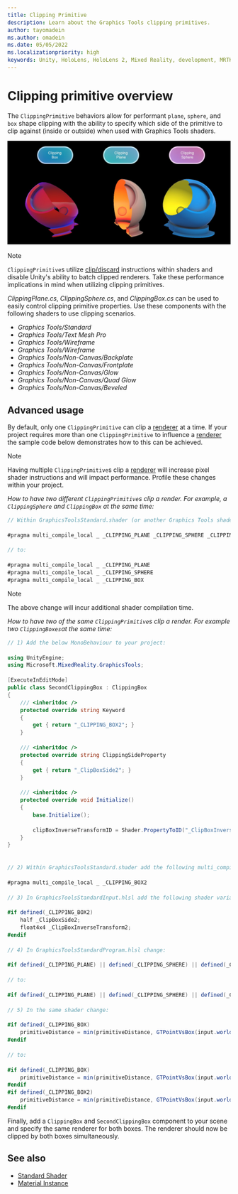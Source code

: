 ```yaml
---
title: Clipping Primitive
description: Learn about the Graphics Tools clipping primitives.
author: tayomadein
ms.author: omadein
ms.date: 05/05/2022
ms.localizationpriority: high
keywords: Unity, HoloLens, HoloLens 2, Mixed Reality, development, MRTK, Graphics Tools, MRGT, MR Graphics Tools, Standard Shader,Clipping Primitive, Material Instance
---
```


# Clipping primitive overview

The `ClippingPrimitive` behaviors allow for performant `plane`, `sphere`, and `box` shape clipping with the ability to specify which side of the primitive to clip against (inside or outside) when used with Graphics Tools shaders.

![Clipping primitive example](images/ClippingPrimitive/ClippingPrimitive.jpg)

> [!NOTE]
> `ClippingPrimitive`s utilize [clip/discard](https://developer.download.nvidia.com/cg/clip.html) instructions within shaders and disable Unity's ability to batch clipped renderers. Take these performance implications in mind when utilizing clipping primitives.

*ClippingPlane.cs*, *ClippingSphere.cs*, and *ClippingBox.cs* can be used to easily control clipping primitive properties. Use these components with the following shaders to use clipping scenarios.

- *Graphics Tools/Standard*
- *Graphics Tools/Text Mesh Pro*
- *Graphics Tools/Wireframe*
- *Graphics Tools/Wireframe*
- *Graphics Tools/Non-Canvas/Backplate*
- *Graphics Tools/Non-Canvas/Frontplate*
- *Graphics Tools/Non-Canvas/Glow*
- *Graphics Tools/Non-Canvas/Quad Glow*
- *Graphics Tools/Non-Canvas/Beveled*

## Advanced usage

By default, only one `ClippingPrimitive` can clip a [renderer](https://docs.unity3d.com/ScriptReference/Renderer.html) at a time. If your project requires more than one `ClippingPrimitive` to influence a [renderer](https://docs.unity3d.com/ScriptReference/Renderer.html) the sample code below demonstrates how to this can be achieved.

> [!NOTE]
> Having multiple `ClippingPrimitive`s clip a [renderer](https://docs.unity3d.com/ScriptReference/Renderer.html) will increase pixel shader instructions and will impact performance. Profile these changes within your project.

*How to have two different `ClippingPrimitive`s clip a render. For example, a `ClippingSphere` and `ClippingBox` at the same time:*

```C#
// Within GraphicsToolsStandard.shader (or another Graphics Tools shader that supports clipping primitives) change:

#pragma multi_compile_local _ _CLIPPING_PLANE _CLIPPING_SPHERE _CLIPPING_BOX

// to:

#pragma multi_compile_local _ _CLIPPING_PLANE
#pragma multi_compile_local _ _CLIPPING_SPHERE
#pragma multi_compile_local _ _CLIPPING_BOX
```

> [!NOTE]
> The above change will incur additional shader compilation time.

*How to have two of the same `ClippingPrimitive`s clip a render. For example two `ClippingBoxes`at the same time:*

```C#
// 1) Add the below MonoBehaviour to your project:

using UnityEngine;
using Microsoft.MixedReality.GraphicsTools;

[ExecuteInEditMode]
public class SecondClippingBox : ClippingBox
{
    /// <inheritdoc />
    protected override string Keyword
    {
        get { return "_CLIPPING_BOX2"; }
    }

    /// <inheritdoc />
    protected override string ClippingSideProperty
    {
        get { return "_ClipBoxSide2"; }
    }

    /// <inheritdoc />
    protected override void Initialize()
    {
        base.Initialize();

        clipBoxInverseTransformID = Shader.PropertyToID("_ClipBoxInverseTransform2");
    }
}


// 2) Within GraphicsToolsStandard.shader add the following multi_compile pragma:

#pragma multi_compile_local _ _CLIPPING_BOX2

// 3) In GraphicsToolsStandardInput.hlsl add the following shader variables:

#if defined(_CLIPPING_BOX2)
    half _ClipBoxSide2;
    float4x4 _ClipBoxInverseTransform2;
#endif

// 4) In GraphicsToolsStandardProgram.hlsl change:

#if defined(_CLIPPING_PLANE) || defined(_CLIPPING_SPHERE) || defined(_CLIPPING_BOX)

// to:

#if defined(_CLIPPING_PLANE) || defined(_CLIPPING_SPHERE) || defined(_CLIPPING_BOX) || defined(_CLIPPING_BOX2)

// 5) In the same shader change:

#if defined(_CLIPPING_BOX)
    primitiveDistance = min(primitiveDistance, GTPointVsBox(input.worldPosition.xyz, _ClipBoxInverseTransform) * _ClipBoxSide);
#endif

// to:

#if defined(_CLIPPING_BOX)
    primitiveDistance = min(primitiveDistance, GTPointVsBox(input.worldPosition.xyz, _ClipBoxInverseTransform) * _ClipBoxSide);
#endif
#if defined(_CLIPPING_BOX2)
    primitiveDistance = min(primitiveDistance, GTPointVsBox(input.worldPosition.xyz, _ClipBoxInverseTransform2) * _ClipBoxSide2);
#endif
```

Finally, add a `ClippingBox` and `SecondClippingBox` component to your scene and specify the same renderer for both boxes. The renderer should now be clipped by both boxes simultaneously.

## See also

* [Standard Shader](standard-shader.md)
* [Material Instance](material-instance.md)
